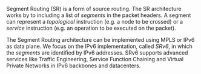 Segment Routing (SR) is a form of source routing. The SR architecture works by to including a list of _segments_ in the packet headers. A segment can represent a _topological_ instruction (e.g. a node to be crossed) or a _service_ instruction (e.g. an operation to be executed on the packet). 

The Segment Routing architecture can be implemented using MPLS or IPv6 as data plane. We focus on the IPv6 implementation, called _SRv6_, in which the _segments_ are identified by IPv6 addresses. SRv6 supports advanced services like Traffic Engineering, Service Function Chaining and Virtual Private Networks in IPv6 backbones and datacenters. 

[//]: # "see \cite{idsrarch}\cite{filsfils2015segment}"
[//]: # "# rose"
[//]: # "ROSE - Research on Open SRv6 Ecosystem, from Host Stack and APIs to Cloud Infrastructures"
